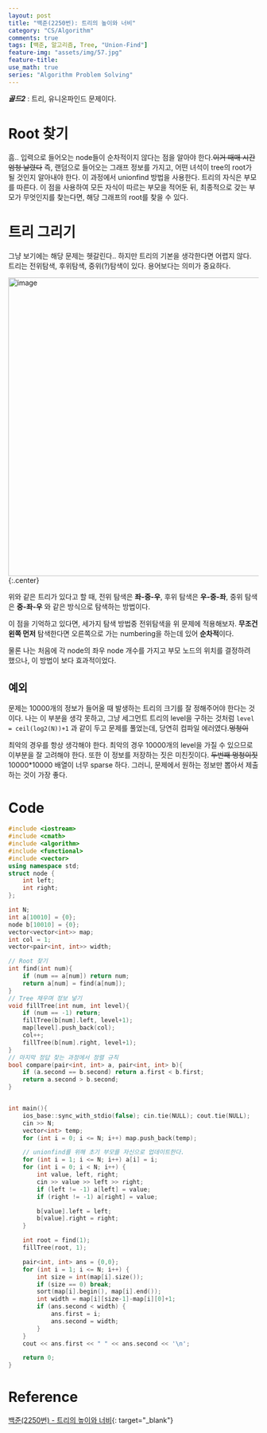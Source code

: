 ```yaml
---
layout: post
title: "백준(2250번): 트리의 높이와 너비"
category: "CS/Algorithm"
comments: true
tags: [백준, 알고리즘, Tree, "Union-Find"]
feature-img: "assets/img/57.jpg"
feature-title:
use_math: true
series: "Algorithm Problem Solving"
---
```


**_골드2_** : 트리, 유니온파인드 문제이다.

# Root 찾기

흠.. 입력으로 들어오는 node들이 순차적이지 않다는 점을 알아야 한다.~~이거 때매 시간 엄청 날렸다~~ 즉, 랜덤으로 들어오는 그래프 정보를 가지고, 어떤 녀석이 tree의 root가 될 것인지 알아내야 한다. 이 과정에서 unionfind 방법을 사용한다. 트리의 자식은 부모를 따른다. 이 점을 사용하여 모든 자식이 따르는 부모을 적어둔 뒤, 최종적으로 갖는 부모가 무엇인지를 찾는다면, 해당 그래프의 root를 찾을 수 있다.

# 트리 그리기

그냥 보기에는 해당 문제는 헷갈린다.. 하지만 트리의 기본을 생각한다면 어렵지 않다. 트리는 전위탐색, 후위탐색, 중위(?)탐색이 있다. 용어보다는 의미가 중요하다.

<img width="600" alt="image" src="https://user-images.githubusercontent.com/37871541/79040510-f5eef800-7c23-11ea-9c6d-bf4b85e6e2ec.png">{:.center}

위와 같은 트리가 있다고 할 때, 전위 탐색은 **좌-중-우**, 후위 탐색은 **우-중-좌**, 중위 탐색은 **중-좌-우** 와 같은 방식으로 탐색하는 방법이다.

이 점을 기억하고 있다면, 세가지 탐색 방법중 전위탐색을 위 문제에 적용해보자. **무조건 왼쪽 먼저** 탐색한다면 오른쪽으로 가는 numbering을 하는데 있어 **순차적**이다.

물론 나는 처음에 각 node의 좌우 node 개수를 가지고 부모 노드의 위치를 결정하려 했으나, 이 방법이 보다 효과적이었다.

## 예외

문제는 10000개의 정보가 들어올 때 발생하는 트리의 크기를 잘 정해주어야 한다는 것이다. 나는 이 부분을 생각 못하고, 그냥 세그먼트 트리의 level을 구하는 것처럼 `level = ceil(log2(N))+1` 과 같이 두고 문제를 풀었는데, 당연히 컴파일 에러였다.~~멍청이~~

최악의 경우를 항상 생각해야 한다. 최악의 경우 10000개의 level을 가질 수 있으므로 이부분을 잘 고려해야 한다. 또한 이 정보를 저장하는 짓은 미친짓이다. ~~두번째 멍청이짓~~ 10000\*10000 배열이 너무 sparse 하다. 그러니, 문제에서 원하는 정보만 뽑아서 제출하는 것이 가장 좋다.

# Code

```c++
#include <iostream>
#include <cmath>
#include <algorithm>
#include <functional>
#include <vector>
using namespace std;
struct node {
    int left;
    int right;
};

int N;
int a[10010] = {0};
node b[10010] = {0};
vector<vector<int>> map;
int col = 1;
vector<pair<int, int>> width;

// Root 찾기
int find(int num){
    if (num == a[num]) return num;
    return a[num] = find(a[num]);
}
// Tree 채우며 정보 넣기
void fillTree(int num, int level){
    if (num == -1) return;
    fillTree(b[num].left, level+1);
    map[level].push_back(col);
    col++;
    fillTree(b[num].right, level+1);
}
// 마지막 정답 찾는 과정에서 정렬 규칙
bool compare(pair<int, int> a, pair<int, int> b){
    if (a.second == b.second) return a.first < b.first;
    return a.second > b.second;
}


int main(){
    ios_base::sync_with_stdio(false); cin.tie(NULL); cout.tie(NULL);
    cin >> N;
    vector<int> temp;
    for (int i = 0; i <= N; i++) map.push_back(temp);

    // unionfind를 위해 초기 부모를 자신으로 업데이트한다.
    for (int i = 1; i <= N; i++) a[i] = i;
    for (int i = 0; i < N; i++) {
        int value, left, right;
        cin >> value >> left >> right;
        if (left != -1) a[left] = value;
        if (right != -1) a[right] = value;

        b[value].left = left;
        b[value].right = right;
    }

    int root = find(1);
    fillTree(root, 1);

    pair<int, int> ans = {0,0};
    for (int i = 1; i <= N; i++) {
        int size = int(map[i].size());
        if (size == 0) break;
        sort(map[i].begin(), map[i].end());
        int width = map[i][size-1]-map[i][0]+1;
        if (ans.second < width) {
            ans.first = i;
            ans.second = width;
        }
    }
    cout << ans.first << " " << ans.second << '\n';

    return 0;
}
```

# Reference

[백준(2250번) - 트리의 높이와 너비](https://www.acmicpc.net/problem/2250){: target="\_blank"}
